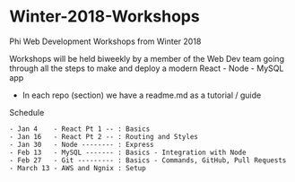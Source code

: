 # Winter-2018-Workshops
Phi Web Development Workshops from Winter 2018

Workshops will be held biweekly by a member of the Web Dev team going through all the steps to make and deploy a modern
React - Node - MySQL app

- In each repo (section) we have a readme.md as a tutorial / guide

Schedule 

```
- Jan 4    - React Pt 1 -- : Basics
- Jan 16   - React Pt 2 -- : Routing and Styles
- Jan 30   - Node -------- : Express
- Feb 13   - MySQL ------- : Basics - Integration with Node
- Feb 27   - Git --------- : Basics - Commands, GitHub, Pull Requests
- March 13 - AWS and Ngnix : Setup
```
